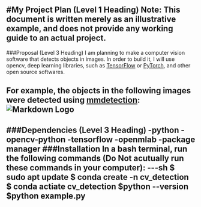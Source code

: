 #My Project Plan (Level 1 Heading)
**Note**: This document is written merely as an illustrative example, and does not provide any working guide to an actual project.
---
###Proposal (Level 3 Heading)
I am planning to make a computer vision software that detects objects in images.
In order to build it, I will use opencv, deep learning libraries, such as [TensorFlow](https://www.tensorflow.org/?hl=ko) or [PyTorch](https://pytorch.org/), and other open source softwares.

For example, the objects in the following images were detected using [mmdetection](https://github.com/open-mmlab/mmdetection):
![Markdown Logo](https://user-images.githubusercontent.com/12907710/137271636-56ba1cd2-b110-4812-8221-b4c120320aa9.png)
---
###Dependencies (Level 3 Heading)
-python
-opencv-python
-tensorflow
-openmlab
-package manager
###Installation
In a bash terminal, run the following commands (Do Not acutually run these commands in your computer):
---sh
$ sudo apt update
$ conda create -n cv_detection
$ conda actiate cv_detection
$python --version
$python example.py
---









